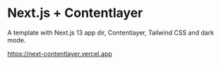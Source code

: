 # Next.js + Contentlayer


A template with Next.js 13 app dir, Contentlayer, Tailwind CSS and dark mode.

https://next-contentlayer.vercel.app


